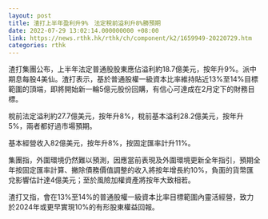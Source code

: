 ```yaml
---
layout: post
title: 渣打上半年盈利升9%　法定稅前溢利升8%勝預期
date: 2022-07-29 13:02:14.000000000 +08:00
link: https://news.rthk.hk/rthk/ch/component/k2/1659949-20220729.htm
categories: rthk
---
```


渣打集團公布，上半年法定普通股股東應佔溢利約18.7億美元，按年升9%。派中期息每股4美仙。渣打表示，基於普通股權一級資本比率維持貼近13%至14%目標範圍的頂端，即將開始新一輪5億元股份回購，有信心可達成在2月定下的財務目標。

稅前法定溢利約27.7億美元，按年升8%，稅前基本溢利28.2億美元，按年升5%，兩者都好過市場預期。

基本經營收入82億美元，按年升8%，按固定匯率計升11%。

集團指，外圍環境仍然難以預測，因應當前表現及外圍環境更新全年指引，預期全年按固定匯率計算、撇除債務價值調整的收入將按年增長約10%，負面的貨幣匯兌影響估計達4億美元；至於風險加權資產將按年大致相若。

渣打又指，會在13%至14%的普通股權一級資本比率目標範圍內靈活經營，致力於2024年或更早實現10%的有形股東權益回報。
